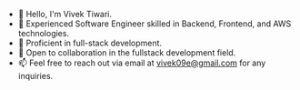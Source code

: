 - 👋 Hello, I'm Vivek Tiwari.
- 👀 Experienced Software Engineer skilled in Backend, Frontend, and AWS technologies.
- 🌱 Proficient in full-stack development.
- 💞️ Open to collaboration in the fullstack development field.
- 📫 Feel free to reach out via email at vivek09e@gmail.com for any inquiries.

<!---
vivek09e/vivek09e is a ✨ special ✨ repository because its `README.md` (this file) appears on your GitHub profile.
You can click the Preview link to take a look at your changes.
--->
